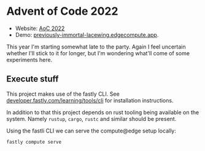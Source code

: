 # Advent of Code 2022

* Website: [AoC 2022](https://adventofcode.com/2022)
* Demo: [previously-immortal-lacewing.edgecompute.app](https://previously-immortal-lacewing.edgecompute.app).

This year I'm starting somewhat late to the party.
Again I feel uncertain whether I'll stick to it for longer,
but I'm wondering what'll come of some experiments here.

## Execute stuff

This project makes use of the fastly CLI.
See [developer.fastly.com/learning/tools/cli](https://developer.fastly.com/learning/tools/cli) for installation instructions.

In addition to that this project depends on rust tooling being available on the system.
Namely `rustup`, `cargo`, `rustc` and similar should be present.

Using the fastli CLI we can serve the compute@edge setup locally:

```bash
fastly compute serve
```
